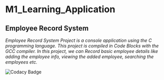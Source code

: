 # M1_Learning_Application
## **Employee Record System**
_Employee Record System Project is a console application using the C programming language. This project is compiled in Code Blocks with the GCC compiler. In this project, we can Record basic employee details like adding the employee info, viewing the added employee, searching the employees etc._


![Codacy Badge](https://app.codacy.com/project/badge/Grade/e474d7cba8994958912bb58b9054f436)
